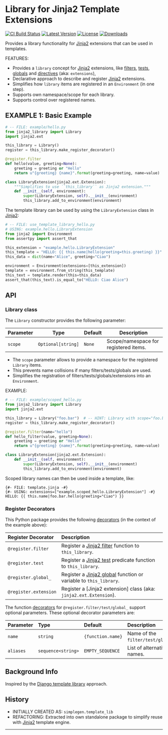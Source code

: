# Library for Jinja2 Template Extensions

[![CI Build Status](https://github.com/jenisys/jinja2-library/actions/workflows/test.yml/badge.svg)](https://github.com/jenisys/jinja2-library/actions/workflows/test.yml)
[![Latest Version](https://img.shields.io/pypi/v/jinja2-library.svg)](https://pypi.python.org/pypi/jinja2-library)
[![License](https://img.shields.io/pypi/l/jinja2-library.svg)](https://github.com/jenisys/jinja2-library/blob/main/LICENSE)
[![Downloads](https://img.shields.io/pypi/dm/jinja2-library.svg)](https://pypi.python.org/pypi/jinja2-library)

Provides a library functionality for [Jinja2] extensions that can be used in templates.

FEATURES:

* Provides a `library` concept for [Jinja2] extensions,
  like [filters], [tests], [globals] and [directives] (aka: `extensions`),
* Declarative approach to describe and register [Jinja2] extensions.
* Simplifies how `library` items are registered in an `Environment` (in one step).
* Supports own namespace/scope for each library.
* Supports control over registered names.

## EXAMPLE 1: Basic Example

```python
# -- FILE: example/hello.py
from jinja2_library import Library
import jinja2.ext

this_library = Library()
register = this_library.make_register_decorator()

@register.filter
def hello(value, greeting=None):
    greeting = greeting or "Hello"
    return u"{greeting} {name}".format(greeting=greeting, name=value)

class LibraryExtension(jinja2.ext.Extension):
    """Simplifies to use ``this_library`` as Jinja2 extension."""
    def __init__(self, environment):
        super(LibraryExtension, self).__init__(environment)
        this_library.add_to_environment(environment)
```

The template library can be used by using the `LibraryExtension` class in [Jinja2]:

```python
# -- FILE: use_template_library_hello.py
# USING: example.hello.LibraryExtension
from jinja2 import Environment
from assertpy import assert_that

this_extension = "example.hello.LibraryExtension"
this_template = "HELLO: {{ this.name|hello(greeting=this.greeting) }}"
this_data = dict(name="Alice", greeting="Ciao")

environment = Environment(extensions=[this_extension])
template = environment.from_string(this_template)
this_text = template.render(this=this_data)
assert_that(this_text).is_equal_to("HELLO: Ciao Alice")
```

## API

### Library class

The `Library` constructor provides the following parameter:

| Parameter | Type               | Default | Description                           |
|-----------|--------------------|---------|---------------------------------------|
| `scope`   | `Optional[string]` | `None`  | Scope/namespace for registered items. |

* The `scope` parameter allows to provide a namespace for the registered `Library` items.
* This prevents name collisions if many filters/tests/globals are used.
* Simplifies the registration of filters/tests/globals/extensions into an `Environment`.

EXAMPLE:

```python
# -- FILE: example/scoped_hello.py
from jinja2_library import Library
import jinja2.ext

this_library = Library("foo.bar")  # -- HINT: Library with scope="foo.bar".
register = this_library.make_register_decorator()

@register.filter(name="hello")
def hello_filter(value, greeting=None):
    greeting = greeting or "Hello"
    return u"{greeting} {name}".format(greeting=greeting, name=value)

class LibraryExtension(jinja2.ext.Extension):
    def __init__(self, environment):
        super(LibraryExtension, self).__init__(environment)
        this_library.add_to_environment(environment)
```

Scoped library names can then be used inside a template, like:

```jinja
{#- FILE: template.jinja -#}
{#- USING: extensions=["example.scoped_hello.LibraryExtension"] -#}
HELLO: {{ this.name|foo.bar.hello(greeting="Ciao") }}
```

### Register Decorators

This Python package provides the following [decorators] (in the context of the example above):

| Register Decorator    | Description                                                         |
|:----------------------|:--------------------------------------------------------------------|
| `@register.filter`    | Register a [Jinja2 filter] function to `this_library`.              |
| `@register.test`      | Register a [Jinja2 test] predicate function to `this_library`.      |
| `@register.global_`   | Register a [Jinja2 global] function or variable to `this_library`.  |
| `@register.extension` | Register a [Jinja2 extension] class (aka: `jinja2.ext.Extension`).  |

The function [decorators] for `@register.filter/test/global_` support optional parameters.
These optional decorator parameters are:

| Parameter | Type               | Default           | Description                       |
|:----------|:-------------------|:------------------|:----------------------------------|
| `name`    | `string`           | `{function.name}` | Name of the `filter/test/global`. |
| `aliases` | `sequence<string>` | `EMPTY_SEQUENCE`  | List of alternative names.        |


Background Info
-------------------------------------------------------------------------------

Inspired by the [Django template library] approach.


History
-------------------------------------------------------------------------------

* INITIALLY CREATED AS: `simplegen.template_lib`
* REFACTORING: Extracted into own standalone package to simplify reuse
  with [Jinja2] template engine.

----

[decorators]: https://peps.python.org/pep-0318/
[Jinja2]: https://github.com/pallets/jinja/
[Jinja2 filter]: https://jinja.palletsprojects.com/en/stable/api/#custom-filters
[Jinja2 test]: https://jinja.palletsprojects.com/en/stable/api/#custom-tests
[Jinja2 global]: https://jinja.palletsprojects.com/en/stable/api/#the-global-namespace
[Jinja2 directive]: https://jinja.palletsprojects.com/en/stable/templates/#extensions
[Django template library]: https://docs.djangoproject.com/en/5.2/howto/custom-template-tags/

[filters]: https://jinja.palletsprojects.com/en/stable/api/#custom-filters
[tests]: https://jinja.palletsprojects.com/en/stable/api/#custom-tests
[globals]: https://jinja.palletsprojects.com/en/stable/api/#the-global-namespace
[directives]: https://jinja.palletsprojects.com/en/stable/templates/#extensions
